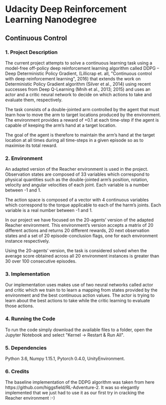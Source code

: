 <h1>Udacity Deep Reinforcement Learning Nanodegree</h1>
  
<h2>Continuous Control</h2>

<h3>1. Project Description</h3>

The current project attempts to solve a continuous learning task using a model-free off-policy deep reinforcement learning algorithm called DDPG – Deep Deterministic Policy Gradient, (Lillicrap et. all, "Continuous control with deep reinforcement learning", 2016) that extends the work on Deterministic Policy Gradient algorithm (Silver et al., 2014) using recent successes from Deep Q-Learning (Mnih et al., 2013; 2015) and uses an actor and a critic neural network to decide on which actions to take and evaluate them, respectively.

The task consists of a double-jointed arm controlled by the agent that must learn how to move the arm to target locations produced by the environment. The environment provides a reward of +0.1 at each time-step if the agent is capable of keeping the arm’s hand at a target location.

The goal of the agent is therefore to maintain the arm’s hand at the target location at all times during all time-steps in a given episode so as to maximise its total reward.

<h3>2. Environment</h3>

An adapted version of the Reacher environment is used in the project. Observation states are composed of 33 variables which correspond to physical quantities such as the double-jointed arm’s position, rotation, velocity and angular velocities of each joint. Each variable is a number between -1 and 1.

The action space is composed of a vector with 4 continuous variables which correspond to the torque applicable to each of the harm’s joints. Each variable is a real number between -1 and 1.

In our project we have focused on the 20-agents’ version of the adapted Reacher environment. This environment’s version accepts a matrix of 20 different actions and returns 20 different rewards, 20 next observation states and a set of 20 episode-conclusion flags, one for each environment instance respectively.

Using the 20-agents’ version, the task is considered solved when the average score obtained across all 20 environment instances is greater than 30 over 100 consecutive episodes.

<h3>3. Implementation</h3>

Our implementation uses makes use of two neural networks called actor and critic which we train to to learn a mapping from states provided by the environment and the best continuous action values. The actor is trying to learn about the best actions to take while the critic learning to evaluate those actions.

<h3>4. Running the Code</h3>
To run the code simply download the available files to a folder, open the Jupyter Notebook and select "Kernel -> Restart & Run All".

<h3>5. Dependencies</h3>
Python 3.6, Numpy 1.15.1, Pytorch 0.4.0, UnityEnvironment.

<h3>6. Credits</h3>
The baseline implementation of the DDPG algorithm was taken from here https://github.com/higgsfield/RL-Adventure-2. It was so elegantly implemented that we just had to use it as our first try in cracking the Reacher environment :-)
